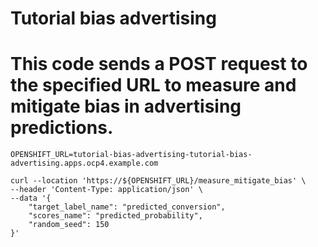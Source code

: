 # Tutorial bias advertising




# This code sends a POST request to the specified URL to measure and mitigate bias in advertising predictions.
```
OPENSHIFT_URL=tutorial-bias-advertising-tutorial-bias-advertising.apps.ocp4.example.com

curl --location 'https://${OPENSHIFT_URL}/measure_mitigate_bias' \
--header 'Content-Type: application/json' \
--data '{
    "target_label_name": "predicted_conversion",
    "scores_name": "predicted_probability",
    "random_seed": 150
}'
```